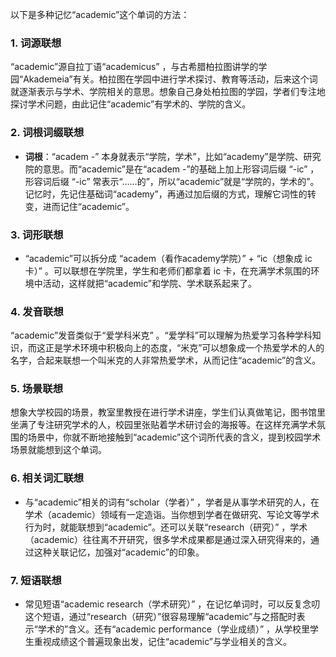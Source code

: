 以下是多种记忆“academic”这个单词的方法：
### 1. 词源联想
“academic”源自拉丁语“academicus” ，与古希腊柏拉图讲学的学园“Akademeia”有关。柏拉图在学园中进行学术探讨、教育等活动，后来这个词就逐渐表示与学术、学院相关的意思。想象自己身处柏拉图的学园，学者们专注地探讨学术问题，由此记住“academic”有学术的、学院的含义。
### 2. 词根词缀联想
 - **词根**：“academ -” 本身就表示“学院，学术”，比如“academy”是学院、研究院的意思。而“academic”是在“academ -”的基础上加上形容词后缀 “-ic” ，形容词后缀 “-ic” 常表示“……的”，所以“academic”就是“学院的，学术的”。记忆时，先记住基础词“academy”，再通过加后缀的方式，理解它词性的转变，进而记住“academic”。
### 3. 词形联想
 - “academic”可以拆分成 “academ（看作academy学院）” + “ic（想象成 ic 卡）” 。可以联想在学院里，学生和老师们都拿着 ic 卡，在充满学术氛围的环境中活动，这样就把“academic”和学院、学术联系起来了。
### 4. 发音联想
“academic”发音类似于“爱学科米克” 。“爱学科”可以理解为热爱学习各种学科知识，而这正是学术环境中积极向上的态度，“米克”可以想象成一个热爱学术的人的名字，合起来联想一个叫米克的人非常热爱学术，从而记住“academic”的含义。
### 5. 场景联想
想象大学校园的场景，教室里教授在进行学术讲座，学生们认真做笔记，图书馆里坐满了专注研究学术的人，校园里张贴着学术研讨会的海报等。在这样充满学术氛围的场景中，你就不断地接触到“academic”这个词所代表的含义，提到校园学术场景就能想到这个单词。
### 6. 相关词汇联想
 - 与“academic”相关的词有“scholar（学者）” ，学者是从事学术研究的人，在学术（academic）领域有一定造诣。当你想到学者在做研究、写论文等学术行为时，就能联想到“academic”。还可以关联“research（研究）” ，学术（academic）往往离不开研究，很多学术成果都是通过深入研究得来的，通过这种关联记忆，加强对“academic”的印象。
### 7. 短语联想
 - 常见短语“academic research（学术研究）” ，在记忆单词时，可以反复念叨这个短语，通过“research（研究）”很容易理解“academic”与之搭配时表示“学术的”含义。还有“academic performance（学业成绩）” ，从学校里学生重视成绩这个普遍现象出发，记住“academic”与学业相关的含义。 